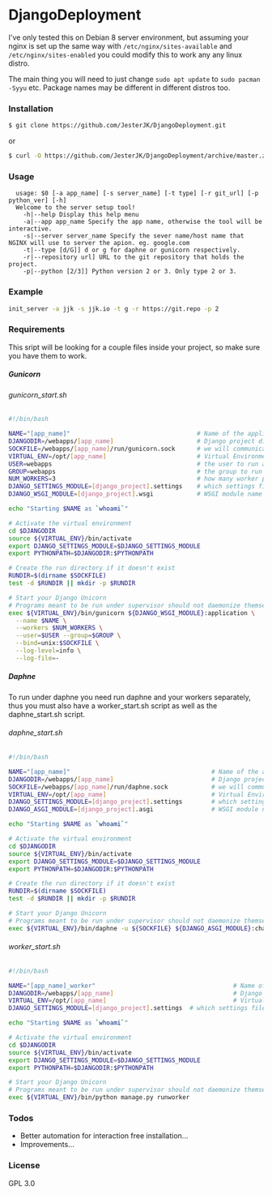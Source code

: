 # DjangoDeployment
I've only tested this on Debian 8 server environment, but assuming your nginx is set up the same way with `/etc/nginx/sites-available` and `/etc/nginx/sites-enabled` you could modify this to work any any linux distro.

The main thing you will need to just change `sudo apt update` to `sudo pacman -Syyu` etc. 
Package names may be different in different distros too.

### Installation
```sh
$ git clone https://github.com/JesterJK/DjangoDeployment.git
```
or
```sh
$ curl -O https://github.com/JesterJK/DjangoDeployment/archive/master.zip
```

### Usage
```
  usage: $0 [-a app_name] [-s server_name] [-t type] [-r git_url] [-p python_ver] [-h]
  Welcome to the server setup tool!
    -h|--help Display this help menu
    -a|--app app_name Specify the app name, otherwise the tool will be interactive.
    -s|--server server_name Specify the sever name/host name that NGINX will use to server the apion. eg. google.com
    -t|--type [d/G]] d or g for daphne or gunicorn respectively.
    -r|--repository url] URL to the git repository that holds the project.
    -p|--python [2/3]] Python version 2 or 3. Only type 2 or 3.
```

### Example
```sh
init_server -a jjk -s jjk.io -t g -r https://git.repo -p 2
```

### Requirements
This sript will be looking for a couple files inside your project, so make sure you have them to work.
##### Gunicorn
###### gunicorn_start.sh
```sh
#!/bin/bash

NAME="[app_name]"                                   # Name of the application
DJANGODIR=/webapps/[app_name]                       # Django project directory
SOCKFILE=/webapps/[app_name]/run/gunicorn.sock      # we will communicate using this unix socket
VIRTUAL_ENV=/opt/[app_name]                         # Virtual Environment base directory
USER=webapps                                        # the user to run as
GROUP=webapps                                       # the group to run as
NUM_WORKERS=3                                       # how many worker processes should Gunicorn spawn
DJANGO_SETTINGS_MODULE=[django_project].settings    # which settings file should Django use
DJANGO_WSGI_MODULE=[django_project].wsgi            # WSGI module name

echo "Starting $NAME as `whoami`"

# Activate the virtual environment
cd $DJANGODIR
source ${VIRTUAL_ENV}/bin/activate
export DJANGO_SETTINGS_MODULE=$DJANGO_SETTINGS_MODULE
export PYTHONPATH=$DJANGODIR:$PYTHONPATH

# Create the run directory if it doesn't exist
RUNDIR=$(dirname $SOCKFILE)
test -d $RUNDIR || mkdir -p $RUNDIR

# Start your Django Unicorn
# Programs meant to be run under supervisor should not daemonize themselves (do not use --daemon)
exec ${VIRTUAL_ENV}/bin/gunicorn ${DJANGO_WSGI_MODULE}:application \
  --name $NAME \
  --workers $NUM_WORKERS \
  --user=$USER --group=$GROUP \
  --bind=unix:$SOCKFILE \
  --log-level=info \
  --log-file=-
```
##### Daphne
To run under daphne you need run daphne and your workers separately, thus you must also have a worker_start.sh script as well as the daphne_start.sh script.
###### daphne_start.sh
```sh
#!/bin/bash

NAME="[app_name]"                                       # Name of the application
DJANGODIR=/webapps/[app_name]                           # Django project directory
SOCKFILE=/webapps/[app_name]/run/daphne.sock            # we will communicate using this unix socket
VIRTUAL_ENV=/opt/[app_name]                             # Virtual Environment base directory
DJANGO_SETTINGS_MODULE=[django_project].settings        # which settings file should Django use
DJANGO_ASGI_MODULE=[django_project].asgi                # WSGI module name

echo "Starting $NAME as `whoami`"

# Activate the virtual environment
cd $DJANGODIR
source ${VIRTUAL_ENV}/bin/activate
export DJANGO_SETTINGS_MODULE=$DJANGO_SETTINGS_MODULE
export PYTHONPATH=$DJANGODIR:$PYTHONPATH

# Create the run directory if it doesn't exist
RUNDIR=$(dirname $SOCKFILE)
test -d $RUNDIR || mkdir -p $RUNDIR

# Start your Django Unicorn
# Programs meant to be run under supervisor should not daemonize themselves (do not use --daemon)
exec ${VIRTUAL_ENV}/bin/daphne -u ${SOCKFILE} ${DJANGO_ASGI_MODULE}:channel_layer
```
###### worker_start.sh
```sh
#!/bin/bash

NAME="[app_name]_worker"                                      # Name of the application
DJANGODIR=/webapps/[app_name]                                 # Django project directory
VIRTUAL_ENV=/opt/[app_name]                                   # Virtual Environment base directory
DJANGO_SETTINGS_MODULE=[django_project].settings  # which settings file should Django use

echo "Starting $NAME as `whoami`"

# Activate the virtual environment
cd $DJANGODIR
source ${VIRTUAL_ENV}/bin/activate
export DJANGO_SETTINGS_MODULE=$DJANGO_SETTINGS_MODULE
export PYTHONPATH=$DJANGODIR:$PYTHONPATH

# Start your Django Unicorn
# Programs meant to be run under supervisor should not daemonize themselves (do not use --daemon)
exec ${VIRTUAL_ENV}/bin/python manage.py runworker
```

### Todos
 - Better automation for interaction free installation...
 - Improvements...

### License
GPL 3.0

